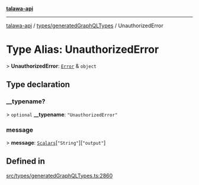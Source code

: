 [**talawa-api**](../../../README.md)

***

[talawa-api](../../../modules.md) / [types/generatedGraphQLTypes](../README.md) / UnauthorizedError

# Type Alias: UnauthorizedError

\> **UnauthorizedError**: [`Error`](Error.md) & `object`

## Type declaration

### \_\_typename?

\> `optional` **\_\_typename**: `"UnauthorizedError"`

### message

\> **message**: [`Scalars`](Scalars.md)\[`"String"`\]\[`"output"`\]

## Defined in

[src/types/generatedGraphQLTypes.ts:2860](https://github.com/PalisadoesFoundation/talawa-api/blob/3a5276aff43f5de4f7fab3ec9683a420dcdc7a06/src/types/generatedGraphQLTypes.ts#L2860)

